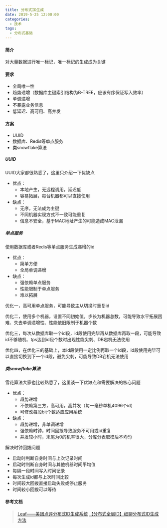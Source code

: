 ```yaml
---
title: 分布式ID生成
date: 2019-5-25 12:00:00
categories: 
  - 技术
tags: 
  - 分布式基础
---
```


#### 简介
对大量数据进行唯一标记，唯一标记的生成成为关键

#### 要求
- 全局唯一性
- 趋势递增（数据库主键索引结构为B-TREE，应该有序保证写入效率）
- 单调递增
- 不暴露业务信息
- 低延迟、高可用、高并发

#### 方案
- UUID
- 数据库、Redis等单点服务
- 类snowflake算法
##### UUID
UUID大家都很熟悉了，这里只介绍一下优缺点
- 优点：
  - 本地产生，无远程调用，延迟低
  - 容易拓展，每台机器都可以直接使用
- 缺点：
  - 无序，无法成为主键
  - 不同机器实现方式不一致可能重复
  - 信息不安全，基于MAC地址产生的可能造成MAC泄漏
##### 单点服务
使用数据库或者Redis等单点服务生成递增的id
- 优点：
  - 简单方便
  - 全局单调递增
- 缺点：
  - 强依赖单点服务
  - 性能限制于单点服务
  - 难以拓展

优化一，高可用单点服务，可能导致主从切换时重复id

优化二，使用多个机器，设置不同初始值，步长为机器总数，可能导致水平拓展困难、失去单调递增性、性能依旧限制于机器个数

优化三，每次从数据库取一个id段，id段使用完毕再从数据库再取一段，可能导致id不够随机、tps达到id段个数时出现性能尖刺、DB宕机无法使用

优化四，在优化三的基础上，本id段使用一定比例再取一个id段，id段使用完毕可以直接切换到下一个id段，避免尖刺，可能导致DB宕机无法使用
##### 类snowflake算法
雪花算法大家也比较熟悉了，这里谈一下优缺点和需要解决的核心问题
- 优点：
  - 趋势递增
  - 不依赖第三方，高可用，高并发（每一毫秒单机4096个id）
  - 可修改每段bit个数适应应用系统
- 缺点：
  - 趋势递增，非单调递增
  - 强依赖时钟，时间回拨导致服务不可用或id重复
  - 并发较小时，末尾为0的机率很大，分库分表取模后不均匀

解决时钟回拨问题
- 启动时判断自身时间与上次记录时间
- 启动时判断自身时间与其他机器时间平均值
- 每隔一段时间写入时间记录
- 每次生成id都与上次时间比较
- 时间较大回拨直接启动失败或停止服务
- 时间较小回拨可以等待

#### 参考文档
> [Leaf——美团点评分布式ID生成系统](https://tech.meituan.com/2017/04/21/mt-leaf.html)
> [【分布式全局ID】细聊分布式ID生成方法](http://cmsblogs.com/?p=3892#snowflake)